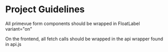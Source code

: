 # Project Guidelines
    
All primevue form components should be wrapped in FloatLabel variant="on"

On the frontend, all fetch calls should be wrapped in the api wrapper found in api.js